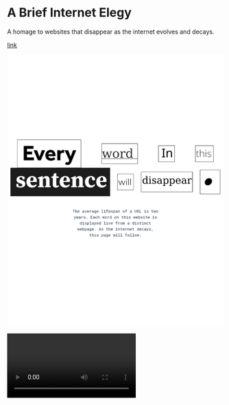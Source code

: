 # A Brief Internet Elegy

A homage to websites that disappear as the internet evolves and decays.

[link](https://elegy.isnt.online)

![A screenshot of the website](screenshot.jpg "Screenshot")

![A video of the website loading](elegy.webm "Video")

